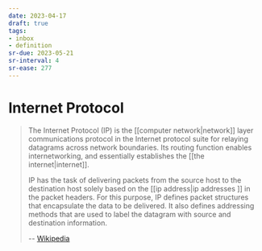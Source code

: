 ```yaml
---
date: 2023-04-17
draft: true
tags:
- inbox
- definition
sr-due: 2023-05-21
sr-interval: 4
sr-ease: 277
---
```


# Internet Protocol

> The Internet Protocol (IP) is the [[computer network|network]]
> layer communications protocol in the Internet protocol suite for relaying
> datagrams across network boundaries. Its routing function enables
> internetworking, and essentially establishes the
> [[the internet|internet]].
>
> IP has the task of delivering packets from the source host to the destination
> host solely based on the [[ip address|ip addresses ]] in the
> packet headers. For this purpose, IP defines packet structures that
> encapsulate the data to be delivered. It also defines addressing methods that
> are used to label the datagram with source and destination information.
>
> -- [Wikipedia](https://en.wikipedia.org/wiki/Internet_Protocol)